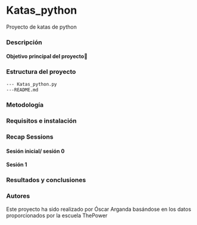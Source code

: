 # Katas_python
Proyecto de katas de python
### Descripción


 #### Objetivo principal del proyecto🎯

### Estructura del proyecto
``` bash
--- Katas_python.py
---README.md

```
 


### Metodología


### Requisitos e instalación


### Recap Sessions

#### Sesión inicial/ sesión 0


#### Sesión 1

### Resultados y conclusiones


### Autores

Este proyecto ha sido realizado por Óscar Arganda basándose en los datos proporcionados por la escuela ThePower